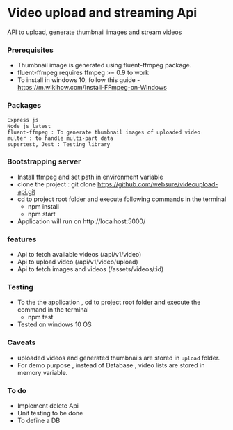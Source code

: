 # Video upload and streaming Api

API to upload, generate thumbnail images and stream videos

### Prerequisites

- Thumbnail image is generated using fluent-ffmpeg package.
- fluent-ffmpeg requires ffmpeg >= 0.9 to work
- To install in windows 10, follow this guide - https://m.wikihow.com/Install-FFmpeg-on-Windows

### Packages

    Express js
    Node js latest
    fluent-ffmpeg : To generate thumbnail images of uploaded video
    multer : to handle multi-part data
    supertest, Jest : Testing library

### Bootstrapping server

- Install ffmpeg and set path in environment variable
- clone the project : git clone https://github.com/websure/videoupload-api.git
- cd to project root folder and execute following commands in the terminal 
    - npm install 
    - npm start
- Application will run on http://localhost:5000/

### features

- Api to fetch available videos (/api/v1/video)
- Api to upload video (/api/v1/video/upload)
- Api to fetch images and videos (/assets/videos/:id)

### Testing

- To the the application , cd to project root folder and execute the command in the terminal
  - npm test
-   Tested on windows 10 OS
### Caveats

- uploaded videos and generated thumbnails are stored in `upload` folder.
-    For demo purpose , instead of Database , video lists are stored in memory variable.

### To do

- Implement delete Api
- Unit testing to be done
- To define a DB

